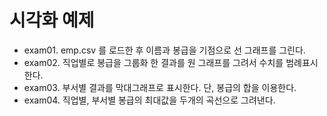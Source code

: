 # 시각화 예제
* exam01. emp.csv 를 로드한 후 이름과 봉급을 기점으로 선 그래프를 그린다.
* exam02. 직업별로 봉급을 그룹화 한 결과를 원 그래프를 그려서 수치를 범례표시한다.
* exam03. 부서별 결과를 막대그래프로 표시한다. 단, 봉급의 합을 이용한다.
* exam04. 직업별, 부서별 봉급의 최대값을 두개의 곡선으로 그려낸다.